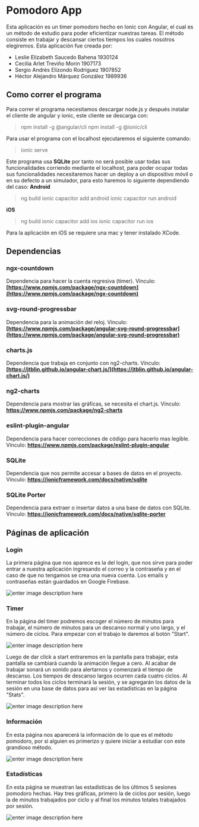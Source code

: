 # Pomodoro App

Esta aplicación es un timer pomodoro hecho en Ionic con Angular, el cual es un método de estudio para poder eficientizar nuestras tareas. El método consiste en trabajar y descansar ciertos tiempos los cuales nosotros elegiremos. Esta aplicación fue creada por:

- Leslie Elizabeth Saucedo Bahena 1930124
- Cecilia Arlet Treviño Morin 1907173
- Sergio Andrés Elizondo Rodríguez 1907852
- Héctor Alejandro Márquez González 1989936

## Como correr el programa

Para correr el programa necesitamos descargar node.js y después instalar el cliente de angular y ionic, este cliente se descarga con:
>npm install -g @angular/cli 
>npm install -g @ionic/cli

Para usar el programa con el localhost ejecutaremos el siguiente comando:
>ionic serve

Este programa usa **SQLite** por tanto no será posible usar todas sus funcionalidades corriendo mediante el localhost, para poder ocupar todas sus funcionalidades necesitaremos hacer un deploy a un dispositivo móvil o en su defecto a un simulador, para esto haremos lo siguiente dependiendo del caso:
**Android**
>ng build 
>ionic capacitor add android 
>ionic capacitor run android

**iOS**
>ng build 
>ionic capacitor add ios 
>ionic capacitor run ios

Para la aplicación en iOS se requiere una mac y tener instalado XCode.
## Dependencias

### ngx-countdown
Dependencia para hacer la cuenta regresiva (timer).
Vínculo: **[https://www.npmjs.com/package/ngx-countdown](https://www.npmjs.com/package/ngx-countdown)**
### svg-round-progressbar
Dependencia para la animación del reloj.
Vínculo: **[https://www.npmjs.com/package/angular-svg-round-progressbar](https://www.npmjs.com/package/angular-svg-round-progressbar)**
### charts.js
Dependencia que trabaja en conjunto con ng2-charts.
Vínculo: **[https://jtblin.github.io/angular-chart.js/](https://jtblin.github.io/angular-chart.js/)**
### ng2-charts
Dependencia para mostrar las gráficas, se necesita el chart.js.
Vínculo: **https://www.npmjs.com/package/ng2-charts**
### eslint-plugin-angular
Dependencia para hacer correcciones de código para hacerlo mas legible.
Vínculo: **https://www.npmjs.com/package/eslint-plugin-angular**
### SQLite
Dependencia que nos permite accesar a bases de datos en el proyecto.
Vínculo: **https://ionicframework.com/docs/native/sqlite**
### SQLite Porter
Dependencia para extraer o insertar datos a una base de datos con SQLite.
Vínculo: **https://ionicframework.com/docs/native/sqlite-porter**
## Páginas de aplicación
### Login
La primera página que nos aparece es la del login, que nos sirve para poder entrar a nuestra aplicación ingresando el correo y la contraseña y en el caso de que no tengamos se crea una nueva cuenta. Los emails y contraseñas están guardados en Google Firebase.

![enter image description here](https://lh3.googleusercontent.com/o2adEQJ-60dcrHZI235ikxjbyCZp3fauUj2oaXe6tTbzDVVI6Qv_Dd--_-jIQgMonsh77I-XOTVUPtpVfUZsvJKWwTrQlTjL_Xk40TOydFAP2o9oMll7fNpwFoVRheNQQt21FpgmciFGO8C_vLooIbPGEmoeJXKfAGTyL77rZi4V_MNjAeN03m80veg8ZTUtQhhKM2nL7Z7yX6LjOmvvmZ4eaug8fjBSW-NmiqfubhYbda4Nrwj4NThKw5A5kU5V1by_Ewlkyg68yOmGt1cTiJhitvvjesa0xnMfGHXgDZbGJawZamZPcq2AE1mFE5XXfVs4Y-bP5KaattxNAeUjuj0JS1sJ1EB3rAB_pTr8fCchgafvbtYMBFiin0cz_Rxnq-t-TjDOUjrTugr7xx3L9nbZRUGZZ_xdP0ARIX7VjkIBTyXBdSJE6kut3470qbMFxCO9HNtGH8Xt3mHKpnmHix8-F5VgZlmnF_onuasNAi9g7PZjor5KEq9AjpRxKkUKI4LNP-cV4Xn0SoJXcv2Y6HmX2PO-dM6TpILbJ1uOqrDWPKa9luYWWd0EEQkfoOKrT66O440TsrxHFqTd1giaGky2I08W3I0scy8kqq3A0R9PLAlBucpF0JIxYLEhOfYradL9mrEdXczgcHYfZkPQ5OCHwe2ffoocSihauMUD60k3cKVXn82noDatz7kNt__dTpHBErqthmX0yxj57Le5i3bM=w489-h452-no?authuser=0)

### Timer
En la página del timer podremos escoger el número de minutos para trabajar, el número de minutos para un descanso normal y uno largo, y el número de ciclos. Para empezar con el trabajo le daremos al botón "Start".

![enter image description here](https://lh3.googleusercontent.com/FDhRSpNlHHpfLrKA_LAy4mErw-EZgIiOG9ln-WfiqJ9dBXy63tXzJF2BYdGf5gO1Swd407u8K6JDoNOhEq8VZ5ahwacrxxpC6fBQo6M0EKBkzsMZo3DZ8fH9U9QK42jHSsEeP153C0_CVU66VLn0tn2cFkewqcx5waix_beB4yAwSKTzKgNU0JvSmqEa866QAMkxkKGrY4nBuorlGJhydDFhc4fmoZbqhLLCt7fbVv5kzpdisRXvhz_B83KM9OS7VE7LPTM_cJ_1LNxsuyhlpCgcjHS5qOmgTjifmCtJ7r-k4iTavnCz_BdsmS8WZbsLlrkor8orq8fARlYjwMFLjonDm35x1UCf_1cezVDe09oTpjtZ1DA43tUDmLWMllaAItMmPuCqaHopA2AyXKr-16LaKe9tBUgMnzSUCabAx9rUcwSEPn3Uo_iEjdp7foQddQiizjZcr-NbWFyfou3cNx4LOZhhDTV8ejE6bYBbRTfnoQRQYoodvAmEhKwcnwFA-HjbsKsmNeXbNPgGXd73hEX8O8H4KolNGI6AbBlRw9Wlzv3ItXkexzQxcV9aFVnXILc8t8veMPeuTEi3ejweb7rBh_-LnQZGP7e-FXa6RSVph2qX2S1FQ8-t_NwmKA4mHjbGjzXZ7BAkkZhVrig-Uh_z3frGWFOtFRan08moI2X-rGSnI8D6VdTnib9xsWAzNFogjQ94rDhDte673HoZGAH1=w487-h631-no?authuser=0)

Luego de dar click a start entraremos en la pantalla para trabajar, esta pantalla se cambiará cuando la animación llegue a cero. Al acabar de trabajar sonará un sonido para alertarnos y comenzará el tiempo de descanso. Los tiempos de descanso largos ocurren cada cuatro ciclos. 
Al terminar todos los ciclos terminará la sesión, y se agregarán los datos de la sesión en una base de datos para así ver las estadísticas en la página "Stats".

![enter image description here](https://lh3.googleusercontent.com/SShvDFZNTOBHAQGWGAcDasMr5P-tHOVxkExPs15OJdI0vpKPzL-eRUJqN1vq-L-G6X7y5H75GhpjnAQjMR8v4NMephriByGLWto8WqbXqZfP-robJtQnlXGXjVgPEjpuZmHS-NcMftK_AkloUGH_LPk1jwSAL32hd3CoK5xdV7CFT_0wdk2e6L2Ei_KgK24Uj2AjUNxK1qWQgDafYptmBOwjJag4ljM-XaXRfOsOUCTAUpoWilK2EHSaC-ShVzYnH6xfO0RPYdEBnPIDPBGTSN6AIhtzHsBy7M5-4up0FTXkjHVhsTy9XjNKw2oLqJ_8GS-7EoqpqSnuziVQBnT5LxD70gjVx2zVdn_bCVa2SlYFyjDn_RAjFTkhGSr7c-mj7WM5TrC2jpWwmSnQIlTQ5S0bOfxOK4b3FBka7z5cMt5m4slvOCFIbi7x7T9liRomymkLfs9Lp5QIjiRs6wtiXyx6IbiSC6hgjoET_ioCKoYP8M08WnIexBQ7npTywDv8bOEeD8QV0WauILNYGlhVaxCGiBIjSdU6QLVz4Hz_W5s0CcxKymOls7zBSSM8lM7feNhn_lqnH-hjdXsqd8p7JrOu5Q6aHDFPoKXI4uZhOj-hOr6OkeaFUJEXRVvmAZ_CHWmClpByYmo7kC5haOQHUBz7SouRYtU6vLaLUlj8jMF3nLaLVkv84ynDyTASoVcpHJE2rSx_iOiTyimLS6wXGP3N=w465-h855-no?authuser=0)

### Información
En esta página nos aparecerá la información de lo que es el método pomodoro, por si alguien es primerizo y quiere iniciar a estudiar con este grandioso método.

![enter image description here](https://lh3.googleusercontent.com/lJEht_XmDMgm9HZ0G21Mu53rSY6kzFZ2bdAbq4cdQM5wQwI1AT98m4MbdHaH0MkN6Zo1T0QQWxisZzV20x2Q1i2dP0eszsIanxGFJpf9rMSNNE8wXSz93nsfWOMT9bgJNdLZAM0C4UyDNOqMLiV4OuE-mnbC2N--l_zeXJG1JRKS0xmfgWgImVxQIeAbAPxzSWoTOjTIC765w6zgcRALp5MVjQobklro1_R1A_-8RG-Y-cxHABvfXDh-OYWuEp3q0E-AR8DdSyNZFkDdPy_tii7e8p8dndTAvoqmUxE03hiDSOjxvGd6YoxWl-oxLDF-cDCPA2uXH78XnoxzuhxCwoqZoSWAZKRy7srzHBpG6Mxx1PxUY1N4pEuTu96DA5NMHz0Mh5AAnQ09Ze0CCxw5kHdXZBXMuDBCZiXzP6N_Lv_T37CnREgLG5vKTf-Dy4i95UnJSDcP63nVeds1wqlodx0tpdV04grwdew7JbTTgb1JyTxkSvLZpbBN3J_A6O4YCd1vhe48sbtYzteMh3NgNHmKN1rkuqoRbni_nRc1uBJKpDyBPORQF0NVgfxrfM2uzispAEMSP1-Y3-WmaNBwEyhQKj0deFCed0dt3MtfQwknbpjhyqBRlL1NsYqPL8mZ5J9kSX0prLBu6GGxNjOGooy83ZowIKDcBuesQ1rF-1vhObq80lfhcv8lIQ0x89zyEnHoGVwLxEutbUvdh3Tc8v9z=w493-h917-no?authuser=0)

### Estadísticas 
En esta página se muestran las estadísticas de los últimos 5 sesiones pomodoro hechas. Hay tres gráficas, primero la de ciclos por sesión, luego la de minutos trabajados por ciclo y al final los minutos totales trabajados por sesión.

![enter image description here](https://lh3.googleusercontent.com/1tHyvcLXbzEjd9By-VCeUsHOvFoyflW4RUl9XkYmx2yeYdsSr37T9Bck7W8EMVv7772jsPAC7mX1fY8IS_7Lj2DNKXzrxpgTcVqv-G4LixTmErh9TdyeYDfDEBrPjFbi5jiYhoFLuzWVhZFhuhMJgux4XCxmmdbQDfrFWQDcBDHnh56Amb0-8DX87F4wJq-NfVyl5bvK2T2DSsjKUpkvXSWYb_ME81K4072VIahu49Ra3bYmdiGZdDPifTyhU8C9qKnJr0AV8LcCjrNnkPbe3R_nNRdkwLFTguR9nl_10cBIUw7J06ip7_0YNEb-CjInZrj1mGTjVm9roA0MnAYXQWq_JMK7CkawjzcYUsbMhEPvwPNkYiYZxIt7_JPawN7ZV4zyMGrSwJ4ScUbKnAkH16xdf0Dm7eB2Wv8bjWwc7BGcojiKKyrBv9LEnAnDGjQYuV8TVsSO5yDXl3eda0HZnOkRUoD0l8OWoK5raQQbV1tO5cc0ieX32v2dB-nasGRmNrX7ujyhy13JM9-T-wC28N6vWGratYgjxUYIOJ29mfe_t8SSVo6yV95_wGztt9V3jsuVYXhVVsRu573lO2l5mil6NzLOiKtqy61HCFhWxNvhTYDZQKMtt56nphO0acGb-cn2c9dKhxxIrNWhzAiRSsvduOuCnZM56ywXTpEyPL8608xWXTM0ezV_udvQSMIkLE6xfbNQqidJ8JwWV6lFBqFV=w465-h969-no?authuser=0)
